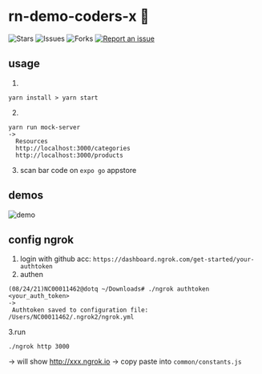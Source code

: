 # rn-demo-coders-x 🐳

![Stars](https://img.shields.io/github/stars/tquangdo/rn-demo-coders-x?color=f05340)
![Issues](https://img.shields.io/github/issues/tquangdo/rn-demo-coders-x?color=f05340)
![Forks](https://img.shields.io/github/forks/tquangdo/rn-demo-coders-x?color=f05340)
[![Report an issue](https://img.shields.io/badge/Support-Issues-green)](https://github.com/tquangdo/rn-demo-coders-x/issues/new)

## usage
1.
```shell
yarn install > yarn start
```
2.
```shell
yarn run mock-server
->
  Resources
  http://localhost:3000/categories
  http://localhost:3000/products
```
3. scan bar code on `expo go` appstore

## demos
![demo](screenshots/demo.jpeg)

## config ngrok
1. login with github acc: `https://dashboard.ngrok.com/get-started/your-authtoken`
2. authen
```shell
(08/24/21)NC00011462@dotq ~/Downloads# ./ngrok authtoken <your_auth_token>
->
 Authtoken saved to configuration file: /Users/NC00011462/.ngrok2/ngrok.yml
```
3.run
```shell
./ngrok http 3000
```
-> will show http://xxx.ngrok.io -> copy paste into `common/constants.js`
